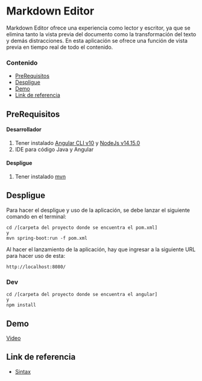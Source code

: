 # Markdown Editor

Markdown Editor ofrece una experiencia como lector y escritor, ya que se elimina tanto la vista previa del documento como la transformación del texto y demás distracciones. En esta aplicación se ofrece una función de vista previa en tiempo real de todo el contenido.

### Contenido
* [PreRequisitos](##PreRequisitos)
* [Despligue](##Despligue)
* [Demo](##Demo)
* [Link de referencia](##Links)


## PreRequisitos
  #### Desarrollador
   1. Tener instalado [Angular CLI v10](https://cli.angular.io/) y [NodeJs v14.15.0](https://nodejs.org/es/download/)
   2. IDE para código Java y Angular
  #### Despligue
   1. Tener instalado [mvn](https://jdk.java.net/archive/)

## Despligue

Para hacer el despligue y uso de la aplicación, se debe lanzar el siguiente comando en el terminal:
```
cd /[carpeta del proyecto donde se encuentra el pom.xml]
y 
mvn spring-boot:run -f pom.xml
```
Al hacer el lanzamiento de la aplicación, hay que ingresar a la siguiente URL para hacer uso de esta:

```
http://localhost:8080/
```

### Dev
```
cd /[carpeta del proyecto donde se encuentra el angular]
y 
npm install
```


## Demo
[Video](https://youtu.be/YRbrjLZvERQ)

## Link de referencia
* [Sintax](https://jfcere.github.io/ngx-markdown/cheat-sheet)

